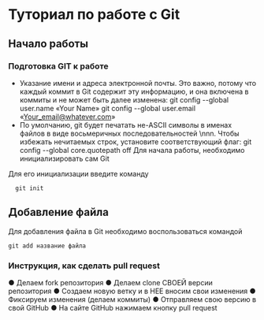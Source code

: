 # Туториал по работе с Git

## Начало работы
### Подготовка GIT к работе
* Указание имени и адреса электронной почты. Это важно, потому что каждый коммит в Git содержит эту информацию, и она включена в коммиты и не может быть далее изменена:
git config --global user.name «Your Name» 
git config --global user.email «Your_email@whatever.com»
* По умолчанию, git будет печатать не-ASCII символы в именах файлов в виде восьмеричных последовательностей \nnn. Чтобы избежать нечитаемых строк, установите соответствующий флаг:
git config --global core.quotepath off
Для начала работы, необходимо инициализировать сам Git

Для его инициализации введите команду 

```
  git init
```

## Добавление файла

Для добавления файла в Git необходимо воспользоваться командой 

```
git add название файла
```
### Инструкция, как сделать pull request
● Делаем fork репозитория
● Делаем clone СВОЕЙ версии репозитория
● Создаем новую ветку и в НЕЕ вносим свои изменения
● Фиксируем изменения (делаем коммиты)
● Отправляем свою версию в свой GitHub
● На сайте GitHub нажимаем кнопку pull request
